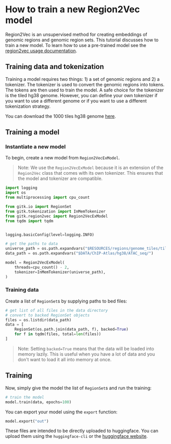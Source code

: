 # How to train a new Region2Vec model
Region2Vec is an unsupervised method for creating embeddings of genomic regions and genomic region sets. This tutorial discusses how to train a new model. To learn how to use a pre-trained model see the [region2vec usage documentation](./use-pretrained-region2vec-model.md).

## Training data and tokenization
Training a model requires two things: 1) a set of genomic regions and 2) a tokenizer. The tokenizer is used to convert the genomic regions into tokens. The tokens are then used to train the model. A safe choice for the tokenizer is the tiled hg38 genome. However, you can define your own tokenizer if you want to use a different genome or if you want to use a different tokenization strategy.

You can download the 1000 tiles hg38 genome [here](https://big.databio.org/gitk/universes/tiles1000.hg38.bed).

## Training a model
### Instantiate a new model
To begin, create a new model from `Region2VecExModel`.

> Note: We use the `Region2VecExModel` because it is an extension of the `Region2Vec` class that comes with its own tokenizer. This ensures that the model and tokenizer are compatible.

```python
import logging
import os
from multiprocessing import cpu_count

from gitk.io import RegionSet
from gitk.tokenization import InMemTokenizer
from gitk.region2vec import Region2VecExModel
from tqdm import tqdm


logging.basicConfig(level=logging.INFO)

# get the paths to data
universe_path = os.path.expandvars("$RESOURCES/regions/genome_tiles/tiles1000.hg38.bed")
data_path = os.path.expandvars("$DATA/ChIP-Atlas/hg38/ATAC_seq/")

model = Region2VecExModel(
    threads=cpu_count() - 2,
    tokenizer=InMemTokenizer(universe_path),
)
```

### Training data
Create a list of `RegionSet`s by supplying paths to bed files:
```python
# get list of all files in the data directory
# convert to backed RegionSet objects
files = os.listdir(data_path)
data = [
    RegionSet(os.path.join(data_path, f), backed=True)
    for f in tqdm(files, total=len(files))
]
```

> Note: Setting `backed=True` means that the data will be loaded into memory lazily. This is useful when you have a lot of data and you don't want to load it all into memory at once.

## Training
Now, simply give the model the list of `RegionSet`s and run the training:
```python
# train the model
model.train(data, epochs=100)
```

You can export your model using the `export` function:

```python
model.export("out")
```

These files are intended to be directly uploaded to huggingface. You can upload them using the `huggingface-cli` or the [huggingface website](https://huggingface.co/new).
